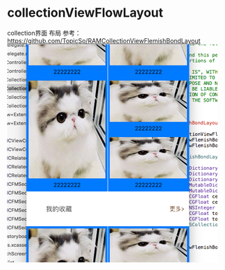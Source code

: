 # collectionViewFlowLayout
collection界面 布局
参考：https://github.com/TopicSo/RAMCollectionViewFlemishBondLayout
 ![image](https://github.com/wfs498121294/collectionViewFlowLayout/blob/master/collectionView/collectionView/show.png)
